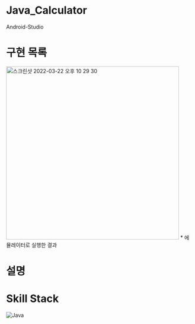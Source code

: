 # Java_Calculator
Android-Studio

# 구현 목록

<img width="466" alt="스크린샷 2022-03-22 오후 10 29 30" src="https://user-images.githubusercontent.com/102028778/159494341-fee7e7ee-067a-45b0-9b2c-f70a47e84403.png">
* 에뮬레이터로 실행한 결과

# 설명

# Skill Stack
![Java](https://img.shields.io/badge/Java-FF160B.svg?&style=for-the-badge&logo=Java&logocolor=white)
